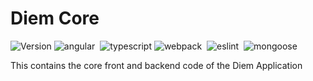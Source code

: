 <!-- markdownlint-disable MD033 -->
# Diem Core

<img alt="Version" src="https://img.shields.io/badge/dynamic/json?label=diem%20core&query=version&prefix=v&url=https://raw.githubusercontent.com/IBM/diem/main/applications/diem-core/package.json"/>
<img alt="angular" src="https://img.shields.io/badge/dynamic/json?label=angular&query=$['devDependencies']['@angular/cli']&prefix=v&url=https://raw.githubusercontent.com/IBM/diem/main/applications/diem-core/package.json"/>&nbsp;&nbsp;<img alt="typescript" src="https://img.shields.io/badge/dynamic/json?label=typescript&query=$['devDependencies']['typescript']&prefix=v&url=https://raw.githubusercontent.com/IBM/diem/main/applications/diem-core/package.json"/>
<img alt="webpack" src="https://img.shields.io/badge/dynamic/json?label=webpack&query=$['devDependencies']['webpack']&prefix=v&url=https://raw.githubusercontent.com/IBM/diem/main/applications/diem-core/package.json"/>&nbsp;&nbsp;<img alt="eslint" src="https://img.shields.io/badge/dynamic/json?label=eslint&query=$['devDependencies']['eslint']&prefix=v&url=https://raw.githubusercontent.com/IBM/diem/main/applications/diem-core/package.json"/>&nbsp;&nbsp;<img alt="mongoose" src="https://img.shields.io/badge/dynamic/json?label=mongoose&query=$['dependencies']['mongoose']&prefix=v&url=https://raw.githubusercontent.com/IBM/diem/main/applications/diem-core/package.json"/>

This contains the core front and backend code of the Diem Application
